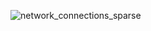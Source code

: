 ![network_connections_sparse](https://github.com/user-attachments/assets/2cf211c1-37af-411c-80ce-ceace1bba86b)
